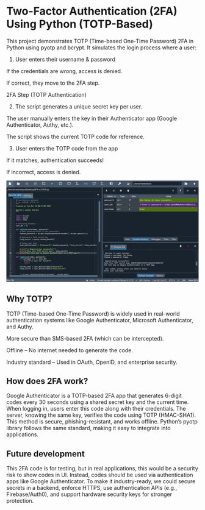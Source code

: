 # Two-Factor Authentication (2FA) Using Python (TOTP-Based)

This project demonstrates TOTP (Time-based One-Time Password) 2FA in Python using pyotp and bcrypt. It simulates the login process where a user:

1. User enters their username & password

If the credentials are wrong, access is denied.

If correct, they move to the 2FA step.

2FA Step (TOTP Authentication)

2. The script generates a unique secret key per user.
   
The user manually enters the key in their Authenticator app (Google Authenticator, Authy, etc.).

The script shows the current TOTP code for reference.

3. User enters the TOTP code from the app

If it matches, authentication succeeds!

If incorrect, access is denied.

![Scrrenshot of Project](2FAscreenshot.png)

## Why TOTP?
TOTP (Time-based One-Time Password) is widely used in real-world authentication systems like Google Authenticator, Microsoft Authenticator, and Authy.

More secure than SMS-based 2FA (which can be intercepted).

Offline – No internet needed to generate the code.

Industry standard – Used in OAuth, OpenID, and enterprise security.

## How does 2FA work?
Google Authenticator is a TOTP-based 2FA app that generates 6-digit codes every 30 seconds using a shared secret key and the current time. When logging in, users enter this code along with their credentials. The server, knowing the same key, verifies the code using TOTP (HMAC-SHA1). This method is secure, phishing-resistant, and works offline. Python’s pyotp library follows the same standard, making it easy to integrate into applications.

## Future development
This 2FA code is for testing, but in real applications, this would be a security risk to show codes in UI. Instead, codes should be used via authentication apps like Google Authenticator. To make it industry-ready, we could secure secrets in a backend, enforce HTTPS, use authentication APIs (e.g., Firebase/Auth0), and support hardware security keys for stronger protection.
